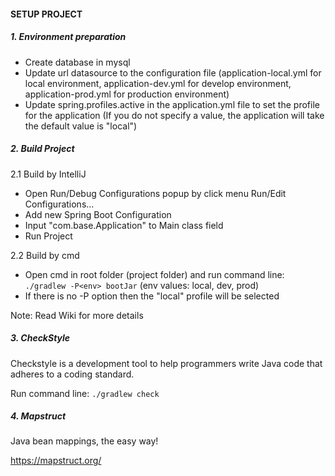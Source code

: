 #### SETUP PROJECT

##### 1. Environment preparation

- Create database in mysql
- Update url datasource to the configuration file (application-local.yml for local environment, application-dev.yml for develop environment, application-prod.yml for production environment)
- Update spring.profiles.active in the application.yml file to set the profile for the application (If you do not specify a value, the application will take the default value is "local")

##### 2. Build Project

2.1 Build by IntelliJ

- Open Run/Debug Configurations popup by click menu Run/Edit Configurations...
- Add new Spring Boot Configuration 
- Input "com.base.Application" to Main class field
- Run Project

2.2 Build by cmd

- Open cmd in root folder (project folder) and run command line: `./gradlew -P<env> bootJar` (env values: local, dev, prod)
- If there is no -P<env> option then the "local" profile will be selected

Note: Read Wiki for more details

##### 3. CheckStyle
Checkstyle is a development tool to help programmers write Java code that adheres to a coding standard.

Run command line: `./gradlew check`

##### 4. Mapstruct
Java bean mappings, the easy way!

https://mapstruct.org/
